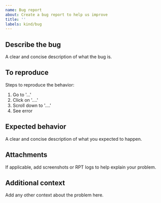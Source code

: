 ```yaml
---
name: Bug report
about: Create a bug report to help us improve
title: ''
labels: kind/bug
---
```


## Describe the bug
A clear and concise description of what the bug is.

## To reproduce
Steps to reproduce the behavior:
1. Go to '...'
2. Click on '....'
3. Scroll down to '....'
4. See error

## Expected behavior
A clear and concise description of what you expected to happen.

## Attachments
If applicable, add screenshots or RPT logs to help explain your problem.

## Additional context
Add any other context about the problem here.